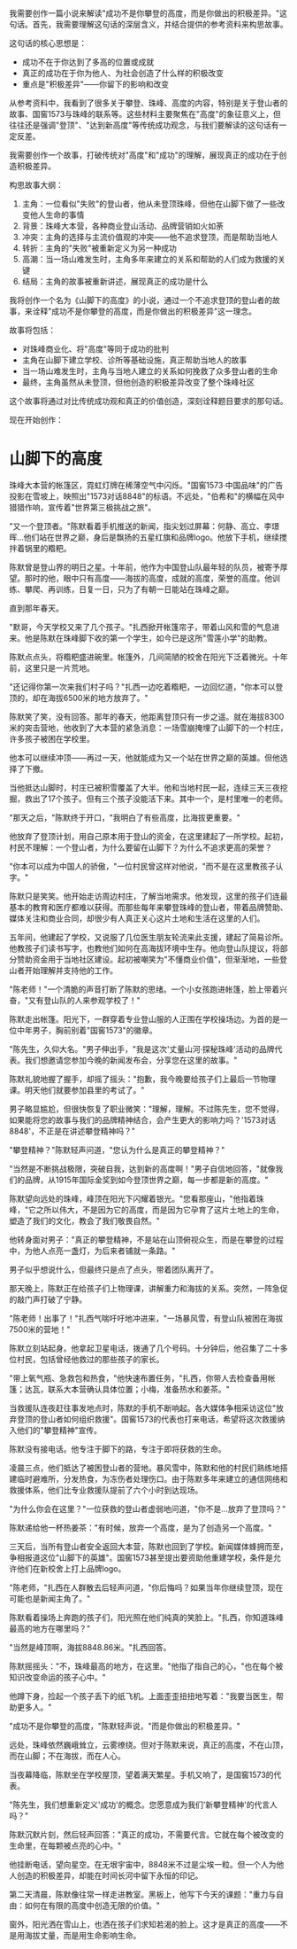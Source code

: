 <ReasoningChainRenderer>
我需要创作一篇小说来解读"成功不是你攀登的高度，而是你做出的积极差异。"这句话。首先，我需要理解这句话的深层含义，并结合提供的参考资料来构思故事。

这句话的核心思想是：
- 成功不在于你达到了多高的位置或成就
- 真正的成功在于你为他人、为社会创造了什么样的积极改变
- 重点是"积极差异"——你留下的影响和改变

从参考资料中，我看到了很多关于攀登、珠峰、高度的内容，特别是关于登山者的故事、国窖1573与珠峰的联系等。这些材料主要聚焦在"高度"的象征意义上，但往往还是强调"登顶"、"达到新高度"等传统成功观念，与我们要解读的这句话有一定反差。

我需要创作一个故事，打破传统对"高度"和"成功"的理解，展现真正的成功在于创造积极差异。

构思故事大纲：

1. 主角：一位看似"失败"的登山者，他从未登顶珠峰，但他在山脚下做了一些改变他人生命的事情
2. 背景：珠峰大本营，各种商业登山活动、品牌营销如火如荼
3. 冲突：主角的选择与主流价值观的冲突——他不追求登顶，而是帮助当地人
4. 转折：主角的"失败"被重新定义为另一种成功
5. 高潮：当一场山难发生时，主角多年来建立的关系和帮助的人们成为救援的关键
6. 结局：主角的故事被重新讲述，展现真正的成功是什么

我将创作一个名为《山脚下的高度》的小说，通过一个不追求登顶的登山者的故事，来诠释"成功不是你攀登的高度，而是你做出的积极差异"这一理念。

故事将包括：
- 对珠峰商业化、将"高度"等同于成功的批判
- 主角在山脚下建立学校、诊所等基础设施，真正帮助当地人的故事
- 当一场山难发生时，主角与当地人建立的关系如何挽救了众多登山者的生命
- 最终，主角虽然从未登顶，但他创造的积极差异改变了整个珠峰社区

这个故事将通过对比传统成功观和真正的价值创造，深刻诠释题目要求的那句话。

现在开始创作：
</ReasoningChainRenderer>

# 山脚下的高度

珠峰大本营的帐篷区，霓虹灯牌在稀薄空气中闪烁。"国窖1573·中国品味"的广告投影在雪坡上，映照出"1573对话8848"的标语。不远处，"伯希和"的横幅在风中猎猎作响，宣传着"世界第三极挑战之旅"。

"又一个登顶者。"陈默看着手机推送的新闻，指尖划过屏幕：何静、高立、李璟晖...他们站在世界之巅，身后是飘扬的五星红旗和品牌logo。他放下手机，继续搅拌着锅里的糌粑。

陈默曾是登山界的明日之星。十年前，他作为中国登山队最年轻的队员，被寄予厚望。那时的他，眼中只有高度——海拔的高度，成就的高度，荣誉的高度。他训练、攀爬、再训练，日复一日，只为了有朝一日能站在珠峰之巅。

直到那年春天。

"默哥，今天学校又来了几个孩子。"扎西掀开帐篷帘子，带着山风和雪的气息进来。他是陈默在珠峰脚下收的第一个学生，如今已是这所"雪莲小学"的助教。

陈默点点头，将糌粑盛进碗里。帐篷外，几间简陋的校舍在阳光下泛着微光。十年前，这里只是一片荒地。

"还记得你第一次来我们村子吗？"扎西一边吃着糌粑，一边回忆道，"你本可以登顶的，却在海拔6500米的地方放弃了。"

陈默笑了笑，没有回答。那年的春天，他距离登顶只有一步之遥。就在海拔8300米的突击营地，他收到了大本营的紧急消息：一场雪崩掩埋了山脚下的一个村庄，许多孩子被困在学校里。

他本可以继续冲顶——再过一天，他就能成为又一个站在世界之巅的英雄。但他选择了下撤。

当他抵达山脚时，村庄已被积雪覆盖了大半。他和当地村民一起，连续三天三夜挖掘，救出了17个孩子。但有三个孩子没能活下来。其中一个，是村里唯一的老师。

"那天之后，"陈默终于开口，"我明白了有些高度，比海拔更重要。"

他放弃了登顶计划，用自己原本用于登山的资金，在这里建起了一所学校。起初，村民不理解：一个登山者，为什么要留在山脚下？为什么不追求更高的荣誉？

"你本可以成为中国人的骄傲，"一位村民曾这样对他说，"而不是在这里教孩子认字。"

陈默只是笑笑。他开始走访周边村庄，了解当地需求。他发现，这里的孩子们连最基本的教育和医疗都难以获得。而那些每年来攀登珠峰的登山者，带着品牌赞助、媒体关注和商业合同，却很少有人真正关心这片土地和生活在这里的人们。

五年间，他建起了学校，又说服了几位医生朋友轮流来此支援，建起了简易诊所。他教孩子们读书写字，也教他们如何在高海拔环境中生存。他向登山队提议，将部分赞助资金用于当地社区建设。起初被嘲笑为"不懂商业价值"，但渐渐地，一些登山者开始理解并支持他的工作。

"陈老师！"一个清脆的声音打断了陈默的思绪。一个小女孩跑进帐篷，脸上带着兴奋，"又有登山队的人来参观学校了！"

陈默走出帐篷。阳光下，一群穿着专业登山服的人正围在学校操场边。为首的是一位中年男子，胸前别着"国窖1573"的徽章。

"陈先生，久仰大名。"男子伸出手，"我是这次'丈量山河·探秘珠峰'活动的品牌代表。我们想邀请您参加今晚的新闻发布会，分享您在这里的故事。"

陈默礼貌地握了握手，却摇了摇头："抱歉，我今晚要给孩子们上最后一节物理课。明天他们就要参加县里的考试了。"

男子略显尴尬，但很快恢复了职业微笑："理解，理解。不过陈先生，您不觉得，如果能将您的故事与我们的品牌精神结合，会产生更大的影响力吗？'1573对话8848'，不正是在讲述攀登精神吗？"

"攀登精神？"陈默轻声问道，"您认为什么是真正的攀登精神？"

"当然是不断挑战极限，突破自我，达到新的高度啊！"男子自信地回答，"就像我们的品牌，从1915年国际金奖到如今登顶世界之巅，每一步都是新的高度。"

陈默望向远处的珠峰，峰顶在阳光下闪耀着银光。"您看那座山，"他指着珠峰，"它之所以伟大，不是因为它的高度，而是因为它孕育了这片土地上的生命，塑造了我们的文化，教会了我们敬畏自然。"

他转身面对男子："真正的攀登精神，不是站在山顶俯视众生，而是在攀登的过程中，为他人点亮一盏灯，为后来者铺就一条路。"

男子似乎想说什么，但最终只是点了点头，带着团队离开了。

那天晚上，陈默正在给孩子们上物理课，讲解重力和海拔的关系。突然，一阵急促的敲门声打破了宁静。

"陈老师！出事了！"扎西气喘吁吁地冲进来，"一场暴风雪，有登山队被困在海拔7500米的营地！"

陈默立刻站起身。他拿起卫星电话，拨通了几个号码。十分钟后，他召集了二十多位村民，包括曾经他救过的那些孩子的家长。

"带上氧气瓶、急救包和热食，"他快速布置任务，"扎西，你带人去检查备用帐篷；达瓦，联系大本营确认具体位置；小梅，准备热水和姜茶。"

当救援队连夜赶往事发地点时，陈默的手机不断响起。各大媒体争相采访这位"放弃登顶的登山者如何组织救援"。国窖1573的代表也打来电话，希望将这次救援纳入他们的"攀登精神"宣传。

陈默没有接电话。他专注于脚下的路，专注于即将获救的生命。

凌晨三点，他们抵达了被困登山者的营地。暴风雪中，陈默和他的村民们熟练地搭建临时避难所，分发热食，为冻伤者处理伤口。由于陈默多年来建立的通信网络和救援体系，他们比专业救援队提前了六个小时到达现场。

"为什么你会在这里？"一位获救的登山者虚弱地问道，"你不是...放弃了登顶吗？"

陈默递给他一杯热姜茶："有时候，放弃一个高度，是为了创造另一个高度。"

三天后，当所有登山者安全返回大本营，陈默也回到了学校。新闻媒体蜂拥而至，争相报道这位"山脚下的英雄"。国窖1573甚至提出要资助他重建学校，条件是允许他们在新校舍上打上品牌logo。

"陈老师，"扎西在人群散去后轻声问道，"你后悔吗？如果当年你继续登顶，现在可能也是新闻主角了。"

陈默看着操场上奔跑的孩子们，阳光照在他们纯真的笑脸上。"扎西，你知道珠峰最高的地方在哪里吗？"

"当然是峰顶啊，海拔8848.86米。"扎西回答。

陈默摇摇头："不，珠峰最高的地方，在这里。"他指了指自己的心，"也在每个被知识改变命运的孩子心中。"

他蹲下身，捡起一个孩子丢下的纸飞机。上面歪歪扭扭地写着："我要当医生，帮助更多人。"

"成功不是你攀登的高度，"陈默轻声说，"而是你做出的积极差异。"

远处，珠峰依然巍峨耸立，云雾缭绕。但对于陈默来说，真正的高度，不在山顶，而在山脚；不在海拔，而在人心。

当夜幕降临，陈默坐在学校屋顶，望着满天繁星。手机又响了，是国窖1573的代表。

"陈先生，我们想重新定义'成功'的概念。您愿意成为我们'新攀登精神'的代言人吗？"

陈默沉默片刻，然后轻声回答："真正的成功，不需要代言。它就在每个被改变的生命里，在每颗被点亮的心中。"

他挂断电话，望向星空。在无垠宇宙中，8848米不过是尘埃一粒。但一个人为他人创造的积极差异，却能在时间长河中留下永恒的印记。

第二天清晨，陈默像往常一样走进教室。黑板上，他写下今天的课题："重力与自由：如何在有限的高度中创造无限的价值。"

窗外，阳光洒在雪山上，也洒在孩子们求知若渴的脸上。这才是真正的高度——不是用海拔丈量，而是用生命影响生命。